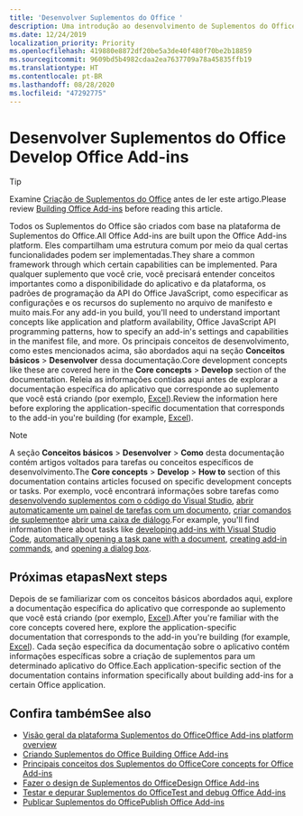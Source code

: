 ```yaml
---
title: 'Desenvolver Suplementos do Office '
description: Uma introdução ao desenvolvimento de Suplementos do Office.
ms.date: 12/24/2019
localization_priority: Priority
ms.openlocfilehash: 419880e8872df20be5a3de40f480f70be2b18859
ms.sourcegitcommit: 9609bd5b4982cdaa2ea7637709a78a45835ffb19
ms.translationtype: HT
ms.contentlocale: pt-BR
ms.lasthandoff: 08/28/2020
ms.locfileid: "47292775"
---
```

# <a name="develop-office-add-ins"></a><span data-ttu-id="de4dc-103">Desenvolver Suplementos do Office </span><span class="sxs-lookup"><span data-stu-id="de4dc-103">Develop Office Add-ins</span></span>

> [!TIP]
> <span data-ttu-id="de4dc-104">Examine [Criação de Suplementos do Office](../overview/office-add-ins-fundamentals.md) antes de ler este artigo.</span><span class="sxs-lookup"><span data-stu-id="de4dc-104">Please review [Building Office Add-ins](../overview/office-add-ins-fundamentals.md) before reading this article.</span></span>

<span data-ttu-id="de4dc-105">Todos os Suplementos do Office são criados com base na plataforma de Suplementos do Office.</span><span class="sxs-lookup"><span data-stu-id="de4dc-105">All Office Add-ins are built upon the Office Add-ins platform.</span></span> <span data-ttu-id="de4dc-106">Eles compartilham uma estrutura comum por meio da qual certas funcionalidades podem ser implementadas.</span><span class="sxs-lookup"><span data-stu-id="de4dc-106">They share a common framework through which certain capabilities can be implemented.</span></span> <span data-ttu-id="de4dc-107">Para qualquer suplemento que você crie, você precisará entender conceitos importantes como a disponibilidade do aplicativo e da plataforma, os padrões de programação da API do Office JavaScript, como especificar as configurações e os recursos do suplemento no arquivo de manifesto e muito mais.</span><span class="sxs-lookup"><span data-stu-id="de4dc-107">For any add-in you build, you'll need to understand important concepts like application and platform availability, Office JavaScript API programming patterns, how to specify an add-in's settings and capabilities in the manifest file, and more.</span></span> <span data-ttu-id="de4dc-108">Os principais conceitos de desenvolvimento, como estes mencionados acima, são abordados aqui na seção **Conceitos básicos** > **Desenvolver** dessa documentação.</span><span class="sxs-lookup"><span data-stu-id="de4dc-108">Core development concepts like these are covered here in the **Core concepts** > **Develop** section of the documentation.</span></span> <span data-ttu-id="de4dc-109">Releia as informações contidas aqui antes de explorar a documentação específica do aplicativo que corresponde ao suplemento que você está criando (por exemplo, [Excel](../excel/index.yml)).</span><span class="sxs-lookup"><span data-stu-id="de4dc-109">Review the information here before exploring the application-specific documentation that corresponds to the add-in you're building (for example, [Excel](../excel/index.yml)).</span></span>

> [!NOTE]
> <span data-ttu-id="de4dc-110">A seção **Conceitos básicos** > **Desenvolver** > **Como** desta documentação contém artigos voltados para tarefas ou conceitos específicos de desenvolvimento.</span><span class="sxs-lookup"><span data-stu-id="de4dc-110">The **Core concepts** > **Develop** > **How to** section of this documentation contains articles focused on specific development concepts or tasks.</span></span> <span data-ttu-id="de4dc-111">Por exemplo, você encontrará informações sobre tarefas como [desenvolvendo suplementos com o código do Visual Studio](develop-add-ins-vscode.md), [abrir automaticamente um painel de tarefas com um documento](automatically-open-a-task-pane-with-a-document.md), [criar comandos de suplemento](create-addin-commands.md)e [abrir uma caixa de diálogo](dialog-api-in-office-add-ins.md).</span><span class="sxs-lookup"><span data-stu-id="de4dc-111">For example, you'll find information there about tasks like [developing add-ins with Visual Studio Code](develop-add-ins-vscode.md), [automatically opening a task pane with a document](automatically-open-a-task-pane-with-a-document.md), [creating add-in commands](create-addin-commands.md), and [opening a dialog box](dialog-api-in-office-add-ins.md).</span></span>

## <a name="next-steps"></a><span data-ttu-id="de4dc-112">Próximas etapas</span><span class="sxs-lookup"><span data-stu-id="de4dc-112">Next steps</span></span>

<span data-ttu-id="de4dc-113">Depois de se familiarizar com os conceitos básicos abordados aqui, explore a documentação específica do aplicativo que corresponde ao suplemento que você está criando (por exemplo, [Excel](../excel/index.yml)).</span><span class="sxs-lookup"><span data-stu-id="de4dc-113">After you're familiar with the core concepts covered here, explore the application-specific documentation that corresponds to the add-in you're building (for example, [Excel](../excel/index.yml)).</span></span> <span data-ttu-id="de4dc-114">Cada seção específica da documentação sobre o aplicativo contém informações específicas sobre a criação de suplementos para um determinado aplicativo do Office.</span><span class="sxs-lookup"><span data-stu-id="de4dc-114">Each application-specific section of the documentation contains information specifically about building add-ins for a certain Office application.</span></span>

## <a name="see-also"></a><span data-ttu-id="de4dc-115">Confira também</span><span class="sxs-lookup"><span data-stu-id="de4dc-115">See also</span></span>

- [<span data-ttu-id="de4dc-116">Visão geral da plataforma Suplementos do Office</span><span class="sxs-lookup"><span data-stu-id="de4dc-116">Office Add-ins platform overview</span></span>](../overview/office-add-ins.md)
- [<span data-ttu-id="de4dc-117">Criando Suplementos do Office </span><span class="sxs-lookup"><span data-stu-id="de4dc-117">Building Office Add-ins</span></span>](../overview/office-add-ins-fundamentals.md)
- [<span data-ttu-id="de4dc-118">Principais conceitos dos Suplementos do Office</span><span class="sxs-lookup"><span data-stu-id="de4dc-118">Core concepts for Office Add-ins</span></span>](../overview/core-concepts-office-add-ins.md)
- [<span data-ttu-id="de4dc-119">Fazer o design de Suplementos do Office</span><span class="sxs-lookup"><span data-stu-id="de4dc-119">Design Office Add-ins</span></span>](../design/add-in-design.md)
- [<span data-ttu-id="de4dc-120">Testar e depurar Suplementos do Office</span><span class="sxs-lookup"><span data-stu-id="de4dc-120">Test and debug Office Add-ins</span></span>](../testing/test-debug-office-add-ins.md)
- [<span data-ttu-id="de4dc-121">Publicar Suplementos do Office</span><span class="sxs-lookup"><span data-stu-id="de4dc-121">Publish Office Add-ins</span></span>](../publish/publish.md)

